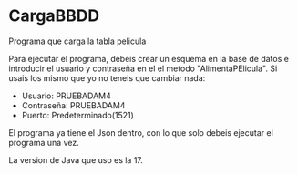 # CargaBBDD
Programa que carga la tabla pelicula

Para ejecutar el programa, debeis crear un esquema en la base de datos e introducir el usuario y contraseña en el el metodo "AlimentaPElicula".
Si usais los mismo que yo no teneis que cambiar nada:
  - Usuario: PRUEBADAM4
  - Contraseña: PRUEBADAM4
  - Puerto: Predeterminado(1521)

El programa ya tiene el Json dentro, con lo que solo debeis ejecutar el programa una vez.

La version de Java que uso es la 17.
